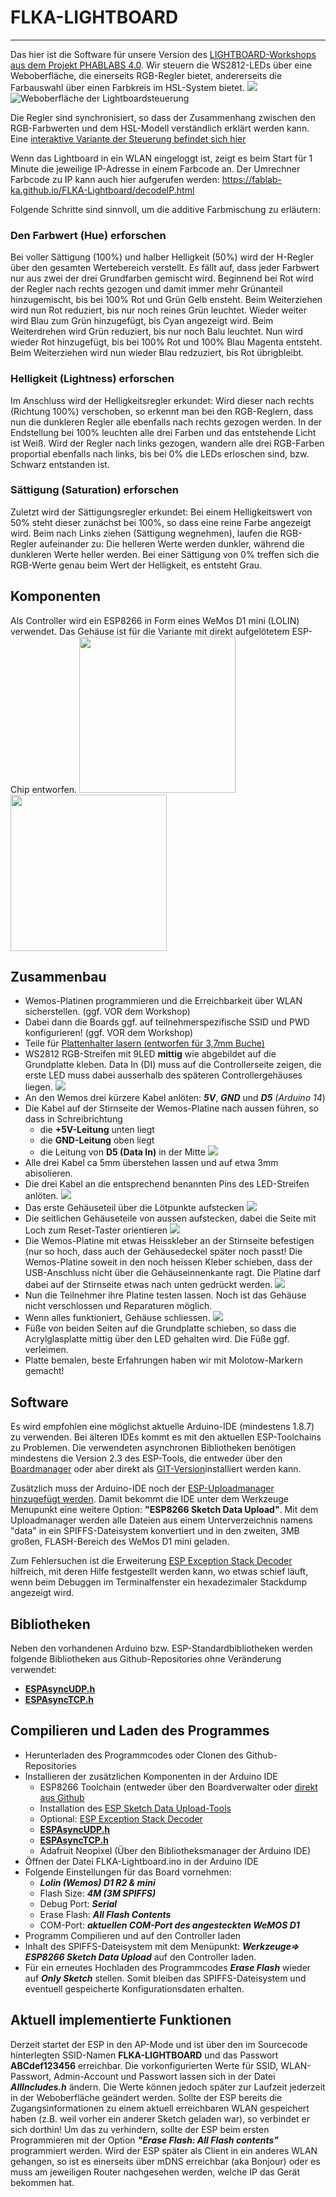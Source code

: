 FLKA-LIGHTBOARD
===
___
Das hier ist die Software für unsere Version des [LIGHTBOARD-Workshops aus dem Projekt PHABLABS 4.0](http://phablabs.eu/workshop/light-board). Wir steuern die WS2812-LEDs über eine Weboberfläche, die einerseits RGB-Regler bietet, andererseits die Farbauswahl über einen Farbkreis im HSL-System bietet.
![](./docs/FLKA-lightboard-finished.jpg)
![Weboberfläche der Lightboardsteuerung](./Lightboard-Screen.png)

Die Regler sind synchronisiert, so dass der Zusammenhang zwischen den RGB-Farbwerten und dem HSL-Modell verständlich erklärt werden kann.  Eine [interaktive Variante der Steuerung befindet sich hier](https://fablab-ka.github.io/FLKA-Lightboard/)

Wenn das Lightboard in ein WLAN eingeloggt ist, zeigt es beim Start für 1 Minute die jeweilige IP-Adresse in einem Farbcode an.
Der Umrechner Farbcode zu IP kann auch hier aufgerufen werden: https://fablab-ka.github.io/FLKA-Lightboard/decodeIP.html

Folgende Schritte sind sinnvoll, um die additive Farbmischung zu erläutern:

### Den Farbwert (Hue) erforschen ###
Bei voller Sättigung (100%) und halber Helligkeit (50%) wird der H-Regler über den gesamten Wertebereich verstellt.
Es fällt auf, dass jeder Farbwert nur aus zwei der drei Grundfarben gemischt wird. Beginnend bei Rot wird der Regler nach rechts gezogen und damit immer mehr Grünanteil hinzugemischt, bis bei 100% Rot und Grün Gelb ensteht.
Beim Weiterziehen wird nun Rot reduziert, bis nur noch reines Grün leuchtet. Wieder weiter wird Blau zum Grün hinzugefügt, bis Cyan angezeigt wird.  Beim Weiterdrehen wird Grün reduziert, bis nur noch Balu leuchtet. Nun wird wieder Rot hinzugefügt, bis bei 100% Rot und 100% Blau Magenta entsteht. Beim Weiterziehen wird nun wieder Blau redzuziert, bis Rot übrigbleibt.

### Helligkeit (Lightness) erforschen ###
Im Anschluss wird der Helligkeitsregler erkundet:
Wird dieser nach rechts (Richtung 100%) verschoben, so erkennt man bei den RGB-Reglern, dass nun die dunkleren Regler alle ebenfalls nach rechts gezogen werden.  In der Endstellung bei 100% leuchten alle drei Farben und das entstehende Licht ist Weiß. 
Wird der Regler nach links gezogen, wandern alle drei RGB-Farben proportial ebenfalls nach links, bis bei 0% die LEDs erloschen sind, bzw. Schwarz entstanden ist.

### Sättigung (Saturation) erforschen ###
Zuletzt wird der Sättigungsregler erkundet: Bei einem Helligkeitswert von 50% steht dieser zunächst bei 100%, so dass eine reine Farbe angezeigt wird.
Beim nach Links ziehen (Sättigung wegnehmen), laufen die RGB-Regler aufeinander zu: Die helleren Werte werden dunkler, während die dunkleren Werte heller werden.  Bei einer Sättigung von 0% treffen sich die RGB-Werte genau beim Wert der Helligkeit, es entsteht Grau.


Komponenten
-----------
Als Controller wird ein ESP8266 in Form eines WeMos D1 mini (LOLIN) verwendet. Das Gehäuse ist für die Variante mit direkt aufgelötetem ESP-Chip entworfen. 
<img src="./D1-Mini-Unterseite.jpg" width=250px><img src="./D1-Mini-Oberseite.jpg" width=250px>



Zusammenbau
-----------
- Wemos-Platinen programmieren und die Erreichbarkeit über WLAN sicherstellen. (ggf. VOR dem Workshop)
- Dabei dann die Boards ggf. auf teilnehmerspezifische SSID und PWD konfigurieren! (ggf. VOR dem Workshop)
- Teile für [Plattenhalter lasern (entworfen für 3,7mm Buche)](./SVG-Laserparts/FLKA-Lightboard.svg)
- WS2812 RGB-Streifen mit 9LED **mittig** wie abgebildet auf die Grundplatte kleben. Data In (DI) muss auf die Controllerseite zeigen, die erste LED muss dabei ausserhalb des späteren Controllergehäuses liegen.
![](./docs/strip-begin.jpg)
- An den Wemos drei kürzere Kabel anlöten: ***5V***, ***GND*** und ***D5*** *(Arduino 14*)
- Die Kabel auf der Stirnseite der Wemos-Platine nach aussen führen, so dass in Schreibrichtung
  - die **+5V-Leitung** unten liegt
  - die **GND-Leitung** oben liegt
  - die Leitung von **D5 (Data In)** in der Mitte
  ![](./docs/wemos-wired.jpg)
- Alle drei Kabel ca 5mm überstehen lassen und auf etwa 3mm abisolieren.
- Die drei Kabel an die entsprechend benannten Pins des LED-Streifen anlöten.
    ![](./docs/wemos-soldered.jpg)
- Das erste Gehäuseteil über die Lötpunkte aufstecken
  ![](./docs/case-step1.jpg)
- Die seitlichen Gehäuseteile von aussen aufstecken, dabei die Seite mit Loch zum Reset-Taster orientieren
  ![](./docs/case-step2.jpg)
- Die Wemos-Platine mit etwas Heisskleber an der Stirnseite befestigen (nur so hoch, dass auch der Gehäusedeckel später noch passt!
Die Wemos-Platine soweit in den noch heissen Kleber schieben, dass der USB-Anschluss nicht über die Gehäuseinnenkante ragt.
Die Platine darf dabei auf der Stirnseite etwas nach unten gedrückt werden.
  ![](./docs/case-step3.jpg)
- Nun die Teilnehmer ihre Platine testen lassen. Noch ist das Gehäuse nicht verschlossen und Reparaturen möglich.
- Wenn alles funktioniert, Gehäuse schliessen.
  ![](./docs/case-step1.jpg)
- Füße von beiden Seiten auf die Grundplatte schieben, so dass die Acrylglasplatte mittig über den LED gehalten wird. Die Füße ggf. verleimen.
- Platte bemalen, beste Erfahrungen haben wir mit Molotow-Markern gemacht!


Software
--------
Es wird empfohlen eine möglichst aktuelle Arduino-IDE (mindestens 1.8.7) zu verwenden. Bei älteren IDEs kommt es mit den aktuellen ESP-Toolchains zu Problemen.  Die verwendeten asynchronen Bibliotheken benötigen mindestens die Version 2.3 des ESP-Tools, die entweder über den [Boardmanager](https://github.com/esp8266/Arduino#installing-with-boards-manager) oder aber direkt als [GIT-Version](https://arduino-esp8266.readthedocs.io/en/latest/installing.html#using-git-version)installiert werden kann.

Zusätzlich muss der Arduino-IDE noch der [ESP-Uploadmanager hinzugefügt werden](https://arduino-esp8266.readthedocs.io/en/2.5.0/filesystem.html#uploading-files-to-file-system). Damit bekommt die IDE unter dem Werkzeuge Menupunkt eine weitere Option: **"ESP8266 Sketch Data Upload"**. 
Mit dem Uploadmanager werden alle Dateien aus einem Unterverzeichnis namens "data" in ein SPIFFS-Dateisystem konvertiert und in den zweiten, 3MB großen, FLASH-Bereich des WeMos D1 mini geladen.

Zum Fehlersuchen ist die Erweiterung [ESP Exception Stack Decoder](https://github.com/me-no-dev/EspExceptionDecoder) hilfreich, mit deren Hilfe festgestellt werden kann, wo etwas schief läuft, wenn beim Debuggen im Terminalfenster ein hexadezimaler Stackdump angezeigt wird.

Bibliotheken
------------
Neben den vorhandenen Arduino bzw. ESP-Standardbibliotheken werden folgende Bibliotheken aus Github-Repositories ohne Veränderung verwendet:

- [**ESPAsyncUDP.h**]( http://github.com/me-no-dev/ESPAsyncUDP "Asynchrones UDP")
- [**ESPAsyncTCP.h**]( http://github.com/me-no-dev/ESPAsyncTCP "Asynchrones TCP")

Compilieren und Laden des Programmes
------------------------------------
- Herunterladen des Programmcodes oder Clonen des Github-Repositories
- Installieren der zusätzlichen Komponenten in der Arduino IDE
  - ESP8266 Toolchain (entweder über den Boardverwalter oder [direkt aus Github](https://arduino-esp8266.readthedocs.io/en/latest/installing.html#using-git-version)
  - Installation des [ESP Sketch Data Upload-Tools](https://github.com/esp8266/arduino-esp8266fs-plugin)
  - Optional: [ESP Exception Stack Decoder](https://github.com/me-no-dev/EspExceptionDecoder) 
  - [**ESPAsyncUDP.h**]( http://github.com/me-no-dev/ESPAsyncUDP)
  - [**ESPAsyncTCP.h**]( http://github.com/me-no-dev/ESPAsyncTCP)
  - Adafruit Neopixel (Über den Bibliotheksmanager der Arduino IDE)
- Öffnen der Datei FLKA-Lightboard.ino in der Arduino IDE
- Folgende Einstellungen für das Board vornehmen:
  - ***Lolin (Wemos) D1 R2 & mini***
  - Flash Size: ***4M (3M SPIFFS)***
  - Debug Port: ***Serial***
  - Erase Flash: ***All Flash Contents*** 
  - COM-Port: ***aktuellen COM-Port des angesteckten WeMOS D1***
- Programm Compilieren und auf den Controller laden
- Inhalt des SPIFFS-Dateisystem mit dem Menüpunkt: ***Werkzeuge=> ESP8266 Sketch Data Upload*** auf den Controller laden.
- Für ein erneutes Hochladen des Programmcodes ***Erase Flash*** wieder auf ***Only Sketch*** stellen. Somit bleiben das SPIFFS-Dateisystem und eventuell gespeicherte Konfigurationsdaten erhalten.


Aktuell implementierte Funktionen
---------------------------------
Derzeit startet der ESP in den AP-Mode und ist über den im Sourcecode hinterlegten SSID-Namen **FLKA-LIGHTBOARD** und das Passwort **ABCdef123456** erreichbar.
Die vorkonfigurierten Werte für SSID, WLAN-Passwort, Admin-Account und Passwort lassen sich in der Datei ***AllIncludes.h*** ändern. Die Werte können jedoch später zur Laufzeit jederzeit in der Weboberfläche geändert werden.
Sollte der ESP bereits die Zugangsinformationen zu einem aktuell erreichbaren WLAN gespeichert haben (z.B. weil vorher ein anderer Sketch geladen war), so verbindet er sich dorthin! Um das zu verhindern, sollte der ESP beim ersten Programmieren mit der Option ***"Erase Flash: All Flash contents"*** programmiert werden.
Wird der ESP später als Client in ein anderes WLAN gehangen, so ist es einerseits über mDNS erreichbar (aka Bonjour) oder es muss am jeweiligen Router nachgesehen werden, welche IP das Gerät bekommen hat.



